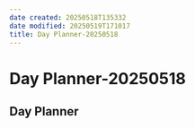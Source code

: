 ```yaml
---
date created: 20250518T135332
date modified: 20250519T171017
title: Day Planner-20250518
---
```


# Day Planner-20250518

## Day Planner
